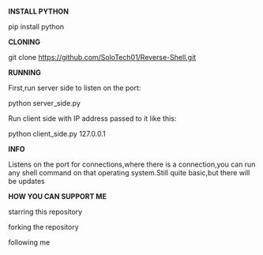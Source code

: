 **INSTALL PYTHON**

pip install python

**CLONING**

git clone https://github.com/SoloTech01/Reverse-Shell.git

**RUNNING**

First,run server side to listen on the port:

python server_side.py

Run client side with IP address passed to it like this:

python client_side.py 127.0.0.1

**INFO**

Listens on the port for connections,where there is a connection,you can run any shell command on that operating system.Still quite basic,but there will be updates

**HOW YOU CAN SUPPORT ME**

starring this repository

forking the repository

following me
